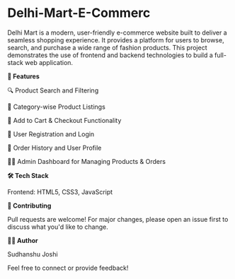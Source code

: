 # Delhi-Mart-E-Commerc
Delhi Mart is a modern, user-friendly e-commerce website built to deliver a seamless shopping experience. It provides a platform for users to browse, search, and purchase a wide range of fashion products. This project demonstrates the use of frontend and backend technologies to build a full-stack web application.

**🚀 Features**

🔍 Product Search and Filtering

👕 Category-wise Product Listings

🛒 Add to Cart & Checkout Functionality

🔐 User Registration and Login

🧾 Order History and User Profile

🧑‍💼 Admin Dashboard for Managing Products & Orders


**🛠️ Tech Stack**

Frontend: HTML5, CSS3, JavaScript


**🙌 Contributing**

Pull requests are welcome! For major changes, please open an issue first to discuss what you'd like to change.

**👨‍💻 Author**

Sudhanshu Joshi

Feel free to connect or provide feedback!

